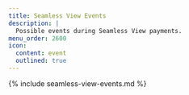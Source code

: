 ```yaml
---
title: Seamless View Events
description: |
  Possible events during Seamless View payments.
menu_order: 2600
icon:
  content: event
  outlined: true
---
```


{% include seamless-view-events.md %}
